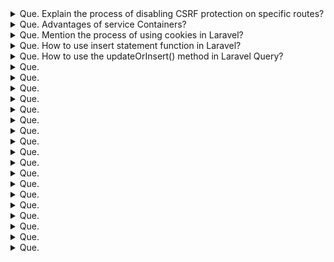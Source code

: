 <details>
    <summary>
        Que. Explain the process of disabling CSRF protection on specific routes?
    </summary>
    Ans. In Laravel, the CSRF (Cross-Site Request Forgery) protection middleware is enabled by default.
        To disable CSRF protection for specific routes, developers can add the URL or route to the ‘$except’ variable. 
        The variable is readily available from the path app\Http\Middleware\VerifyCsrfToken.php file. 
        Check out the example below to get a better understanding of the same.<br>
        <img src="./asset/csrf.png", alt="code-csrf">
        
        for all routes:

         protected $except = [
            '*'
        ];
</details>

<details>
    <summary>
        Que. Advantages of service Containers? 
    </summary>

    Ans.
       - Easy class dependency management for creating objects.
       - Services contained as a registry.
       - Allows binding of interfaces to concrete classes.
</details>

<details>
    <summary>
        Que. Mention the process of using cookies in Laravel?
    </summary> 
    Ans. In Laravel, cookies can be used to store small amounts of data on the client-side and retrieve 
        them at a later time. Laravel supports handling and managing cookies via the Illuminate\Http\Request 
        and Illuminate\Http\Response objects. To work with cookies in Laravel, follow these steps:<br>
        Creating Cookies: <br>
        To create a cookie, use the cookie helper function or the Cookie facade. This generates a new 
        Illuminate\Cookie\CookieJar instance representing the cookie, with options such as name, value, 
        duration, path, domain, secure, and HTTP only.<br>
        <img src="./asset/cookie1.png" alt="cookie-code" ><br>
        Attaching Cookies to Responses: <br> 
        To send the created cookie to the client, attach it to your response object using the withCookie method.<br>
        <img src="./asset/cookie2.png" alt="cookie-code" ><br>
        Retrieving Cookies: <br> 
        To access the values of cookies sent by the client, use the cookie method on the Illuminate\Http\Request object.<br>
        <img src="./asset/cookie3.png" alt="cookie-code" ><br>
        Encryption: <br> 
        By default, Laravel encrypts and signs all cookies, ensuring data confidentiality and integrity. 
        If you need to set a cookie that should not be encrypted, add the cookie's name to the except array 
        in the config/cookie.php configuration file.
</details>

<details>
    <summary>
        Que. How to use insert statement function in Laravel?
    </summary>
    Ans. Query Builder:<br> 
        To insert data using Laravel's Query Builder, you can use the insert method on the DB facade:
        <img src="./asset/db-builder.png" alt="db-builder"><br>
        Eloquent ORM: <br>
        To insert a new record using Eloquent ORM, create a new model instance, set the desired attributes, 
        and call the save method:<br>
        <img src="./asset/elenquent-orm-builder.png" alt="elenquent-orm-builder">

</details>

<details>
    <summary>
        Que. How to use the updateOrInsert() method in Laravel Query?
    </summary>
    Ans.
</details>

<details>
    <summary>
        Que.
    </summary>
    Ans.
</details>

<details>
    <summary>
        Que.
    </summary>
    Ans.
</details>

<details>
    <summary>
        Que.
    </summary>
    Ans.
</details>

<details>
    <summary>
        Que.
    </summary>
    Ans.
</details>

<details>
    <summary>
        Que.
    </summary>
    Ans.
</details>

<details>
    <summary>
        Que.
    </summary>
    Ans.
</details>

<details>
    <summary>
        Que.
    </summary>
    Ans.
</details>

<details>
    <summary>
        Que.
    </summary>
    Ans.
</details>

<details>
    <summary>
        Que.
    </summary>
    Ans.
</details>

<details>
    <summary>
        Que.
    </summary>
    Ans.
</details>

<details>
    <summary>
        Que.
    </summary>
    Ans.
</details>

<details>
    <summary>
        Que.
    </summary>
    Ans.
</details>

<details>
    <summary>
        Que.
    </summary>
    Ans.
</details>

<details>
    <summary>
        Que.
    </summary>
    Ans.
</details>

<details>
    <summary>
        Que.
    </summary>
    Ans.
</details>

<details>
    <summary>
        Que.
    </summary>
    Ans.
</details>

<details>
    <summary>
        Que.
    </summary>
    Ans.
</details>

<details>
    <summary>
        Que.
    </summary>
    Ans.
</details>